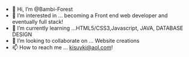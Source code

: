 - 👋 Hi, I’m @Bambi-Forest
- 👀 I’m interested in ... becoming a Front end web developer and eventually full stack!
- 🌱 I’m currently learning ...HTML5/CSS3,Javascript, JAVA, DATABASE DESIGN
- 💞️ I’m looking to collaborate on ... Website creations
- 📫 How to reach me ... kisuyki@aol.com!

<!---
Bambi-Forest/Bambi-Forest is a ✨ special ✨ repository because its `README.md` (this file) appears on your GitHub profile.
You can click the Preview link to take a look at your changes.
--->
